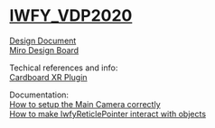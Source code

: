 # [IWFY_VDP2020](https://github.com/micndr/IWFY_VDP2020)

[Design Document](https://docs.google.com/document/d/13CDh2o4GkSoKf8JlLu7jgUuH8NRPVI_wI79PmRxj-4Y/edit?usp=sharing)  
[Miro Design Board](https://miro.com/app/board/o9J_kixNdA8=/)

Techical references and info:  
[Cardboard XR Plugin](https://github.com/googlevr/cardboard)  

Documentation:  
[How to setup the Main Camera correctly](doc/HowToReticlePointer.md)  
[How to make IwfyReticlePointer interact with objects](doc/HowToReticlePointer.md)
